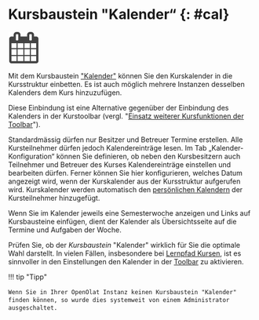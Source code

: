 # Kursbaustein "Kalender“ {: #cal}

![kalender.png](assets/calendar.png)

Mit dem Kursbaustein ["Kalender"](Using_Additional_Course_Features.de.md#kurskalender) können Sie den Kurskalender in die Kursstruktur einbetten. Es ist auch möglich mehrere Instanzen desselben Kalenders dem Kurs hinzuzufügen.

Diese Einbindung ist eine Alternative gegenüber der Einbindung des Kalenders in der Kurstoolbar (vergl. "[Einsatz weiterer Kursfunktionen der Toolbar](../learningresources/Using_Additional_Course_Features.de.md)").

Standardmässig dürfen nur Besitzer und Betreuer Termine erstellen. Alle Kursteilnehmer dürfen jedoch Kalendereinträge lesen. Im Tab „Kalender-Konfiguration“ können Sie definieren, ob neben den Kursbesitzern auch
Teilnehmer und Betreuer des Kurses Kalendereinträge einstellen und bearbeiten dürfen. Ferner können Sie hier konfigurieren, welches Datum angezeigt wird, wenn der Kurskalender aus der Kursstruktur aufgerufen wird. Kurskalender werden automatisch den [persönlichen Kalendern](../personal_menu/Calendar.de.md) der Kursteilnehmer hinzugefügt.

Wenn Sie im Kalender jeweils eine Semesterwoche anzeigen und Links auf Kursbausteine einfügen, dient der Kalender als Übersichtsseite auf die Termine und Aufgaben der Woche.
  
Prüfen Sie, ob der _Kursbaustein_ "Kalender" wirklich für Sie die optimale Wahl darstellt. In vielen Fällen, insbesondere bei [Lernpfad Kursen](../learningresources/Learning_path_course.de.md), ist es sinnvoller in den Einstellungen den Kalender in der [Toolbar](../learningresources/Using_Additional_Course_Features.de.md) zu aktivieren.

!!! tip "Tipp"

    Wenn Sie in Ihrer OpenOlat Instanz keinen Kursbaustein "Kalender" finden können, so wurde dies systemweit von einem Administrator ausgeschaltet.
